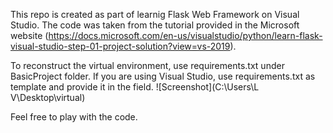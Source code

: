 This repo is created as part of learnig Flask Web Framework on Visual Studio. The code was taken from the tutorial provided in the Microsoft website (https://docs.microsoft.com/en-us/visualstudio/python/learn-flask-visual-studio-step-01-project-solution?view=vs-2019).

To reconstruct the virtual environment, use requirements.txt under BasicProject folder.
If you are using Visual Studio, use requirements.txt as template and provide it in the field.
![Screenshot](C:\Users\L V\Desktop\virtual)


Feel free to play with the code.
